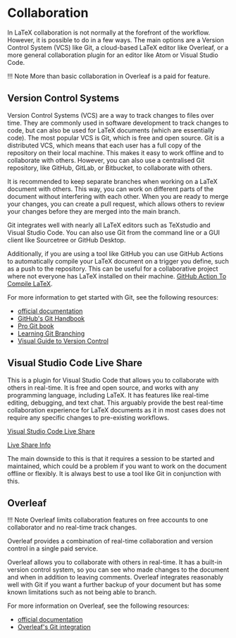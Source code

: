 # Collaboration

In LaTeX collaboration is not normally at the forefront of the workflow. However, it is possible to do in a few ways.
The main options are a Version Control System (VCS) like Git, a cloud-based LaTeX editor like Overleaf, or a
more general collaboration plugin for an editor like Atom or Visual Studio Code.

!!! Note
    More than basic collaboration in Overleaf is a paid for feature.

## Version Control Systems

Version Control Systems (VCS) are a way to track changes to files over time. They are commonly used in software 
development to track changes to code, but can also be used for LaTeX documents (which are essentially code). 
The most popular VCS is Git, which is free and open source. Git is a distributed VCS, which means that each user
has a full copy of the repository on their local machine. This makes it easy to work offline and to collaborate
with others. However, you can also use a centralised Git repository, like GitHub, GitLab, or Bitbucket, to collaborate
with others.

It is recommended to keep separate branches when working on a LaTeX document with others. This way, you can work on
different parts of the document without interfering with each other. When you are ready to merge your changes, you can
create a pull request, which allows others to review your changes before they are merged into the main branch.

Git integrates well with nearly all LaTeX editors such as TeXstudio and Visual Studio Code. You can also use Git from
the command line or a GUI client like Sourcetree or GitHub Desktop.

Additionally, if you are using a tool like GitHub you can use GitHub Actions to automatically compile your LaTeX 
document on a trigger you define, such as a push to the repository. This can be useful for a collaborative project
where not everyone has LaTeX installed on their machine. 
[GitHub Action To Compile LaTeX](https://github.com/marketplace/actions/compile-latex).

For more information to get started with Git, see the following resources:

- [official documentation](https://git-scm.com/doc)
- [GitHub's Git Handbook](https://guides.github.com/introduction/git-handbook/) 
- [Pro Git book](https://git-scm.com/book/en/v2)
- [Learning Git Branching](https://learngitbranching.js.org/)
- [Visual Guide to Version Control](https://betterexplained.com/articles/a-visual-guide-to-version-control/)

## Visual Studio Code Live Share

This is a plugin for Visual Studio Code that allows you to collaborate with others in real-time. It is free and open
source, and works with any programming language, including LaTeX. It has features like real-time editing, debugging,
and text chat. This arguably provide the best real-time collaboration experience for LaTeX documents as it in most
cases does not require any specific changes to pre-existing workflows.

[Visual Studio Code Live Share](https://marketplace.visualstudio.com/items?itemName=MS-vsliveshare.vsliveshare)

[Live Share Info](https://visualstudio.microsoft.com/services/live-share/)

The main downside to this is that it requires a session to be started and maintained, which could be a problem if you
want to work on the document offline or flexibly. It is always best to use a tool like Git in conjunction with this.

## Overleaf

!!! Note
    Overleaf limits collaboration features on free accounts to one collaborator and no real-time track changes.

Overleaf provides a combination of real-time collaboration and version control in a single paid service.

Overleaf allows you to collaborate with others in real-time. It has a built-in version control system, so you can see 
who made changes to the document and when in addition to leaving comments.
Overleaf integrates reasonably well with Git if you want a further backup of your document but has some known
limitations such as not being able to branch.

For more information on Overleaf, see the following resources:

- [official documentation](https://www.overleaf.com/learn)
- [Overleaf's Git integration](https://www.overleaf.com/learn/how-to/Git_integration)

